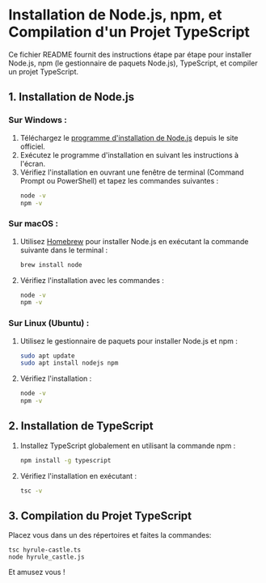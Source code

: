 # Installation de Node.js, npm, et Compilation d'un Projet TypeScript

Ce fichier README fournit des instructions étape par étape pour installer Node.js, npm (le gestionnaire de paquets Node.js), TypeScript, et compiler un projet TypeScript.

## 1. Installation de Node.js

### Sur Windows :

1. Téléchargez le [programme d'installation de Node.js](https://nodejs.org/) depuis le site officiel.
2. Exécutez le programme d'installation en suivant les instructions à l'écran.
3. Vérifiez l'installation en ouvrant une fenêtre de terminal (Command Prompt ou PowerShell) et tapez les commandes suivantes :
    ```bash
    node -v
    npm -v
    ```

### Sur macOS :

1. Utilisez [Homebrew](https://brew.sh/) pour installer Node.js en exécutant la commande suivante dans le terminal :
    ```bash
    brew install node
    ```
2. Vérifiez l'installation avec les commandes :
    ```bash
    node -v
    npm -v
    ```

### Sur Linux (Ubuntu) :

1. Utilisez le gestionnaire de paquets pour installer Node.js et npm :
    ```bash
    sudo apt update
    sudo apt install nodejs npm
    ```
2. Vérifiez l'installation :
    ```bash
    node -v
    npm -v
    ```

## 2. Installation de TypeScript

1. Installez TypeScript globalement en utilisant la commande npm :
    ```bash
    npm install -g typescript
    ```
2. Vérifiez l'installation en exécutant :
    ```bash
    tsc -v
    ```

## 3. Compilation du Projet TypeScript
Placez vous dans un des répertoires et faites la commandes: 
```npm install readline-sync
tsc hyrule-castle.ts
node hyrule_castle.js 
```
Et amusez vous !
